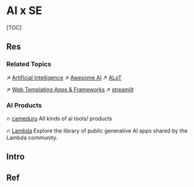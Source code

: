 # AI x SE

[TOC]



## Res
### Related Topics
↗ [Artificial Intelligence](../../🧠%20Computing%20Methodologies/👽%20Artificial%20Intelligence/Artificial%20Intelligence.md)
↗ [Awesome AI](../../🧠%20Computing%20Methodologies/👽%20Artificial%20Intelligence/👀%20AI%20WatchList/🕶️%20Awesome%20AI/Awesome%20AI.md)
↗ [ALoT](../../Embedded%20&%20Internet%20of%20Things/ALoT.md)

↗ [Web Templating Apps & Frameworks](../Web%20Development/🖥️%20Web%20FrontEnd%20Dev/⬆️%20Frontend%20Optimization/Web%20Templating/Web%20Templating%20Apps%20&%20Frameworks/Web%20Templating%20Apps%20&%20Frameworks.md)
↗ [streamlit](../Web%20Development/🖥️%20Web%20FrontEnd%20Dev/⬆️%20Frontend%20Optimization/Web%20Templating/Web%20Templating%20Apps%20&%20Frameworks/streamlit.md)


### AI Products
🔥 [cameduru](https://github.com/camenduru)
All kinds of ai tools/ products

🔥 [Lambda](https://cloud.lambdalabs.com/demos)
Explore the library of public generative AI apps shared by the Lambda community.



## Intro


## Ref

